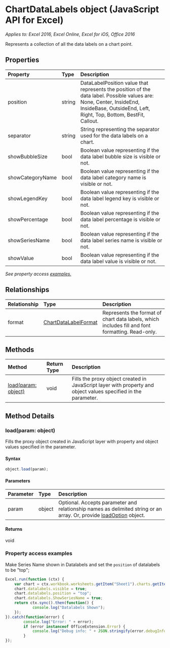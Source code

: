 # ChartDataLabels object (JavaScript API for Excel)

_Applies to: Excel 2016, Excel Online, Excel for iOS, Office 2016_

Represents a collection of all the data labels on a chart point.

## Properties

| Property	   | Type	|Description
|:---------------|:--------|:----------|
|position|string|DataLabelPosition value that represents the position of the data label. Possible values are: None, Center, InsideEnd, InsideBase, OutsideEnd, Left, Right, Top, Bottom, BestFit, Callout.|
|separator|string|String representing the separator used for the data labels on a chart.|
|showBubbleSize|bool|Boolean value representing if the data label bubble size is visible or not.|
|showCategoryName|bool|Boolean value representing if the data label category name is visible or not.|
|showLegendKey|bool|Boolean value representing if the data label legend key is visible or not.|
|showPercentage|bool|Boolean value representing if the data label percentage is visible or not.|
|showSeriesName|bool|Boolean value representing if the data label series name is visible or not.|
|showValue|bool|Boolean value representing if the data label value is visible or not.|

_See property access [examples.](#property-access-examples)_

## Relationships
| Relationship | Type	|Description|
|:---------------|:--------|:----------|
|format|[ChartDataLabelFormat](chartdatalabelformat.md)|Represents the format of chart data labels, which includes fill and font formatting. Read-only.|

## Methods

| Method		   | Return Type	|Description|
|:---------------|:--------|:----------|
|[load(param: object)](#loadparam-object)|void|Fills the proxy object created in JavaScript layer with property and object values specified in the parameter.|

## Method Details


### load(param: object)
Fills the proxy object created in JavaScript layer with property and object values specified in the parameter.

#### Syntax
```js
object.load(param);
```

#### Parameters
| Parameter	   | Type	|Description|
|:---------------|:--------|:----------|
|param|object|Optional. Accepts parameter and relationship names as delimited string or an array. Or, provide [loadOption](loadoption.md) object.|

#### Returns
void
### Property access examples

Make Series Name shown in Datalabels and set the `position` of datalabels to be "top";

```js
Excel.run(function (ctx) { 
	var chart = ctx.workbook.worksheets.getItem("Sheet1").charts.getItem("Chart1");	
	chart.datalabels.visible = true;
	chart.datalabels.position = "top";
	chart.datalabels.ShowSeriesName = true;
	return ctx.sync().then(function() {
			console.log("Datalabels Shown");
	});
}).catch(function(error) {
		console.log("Error: " + error);
		if (error instanceof OfficeExtension.Error) {
			console.log("Debug info: " + JSON.stringify(error.debugInfo));
		}
});
```
